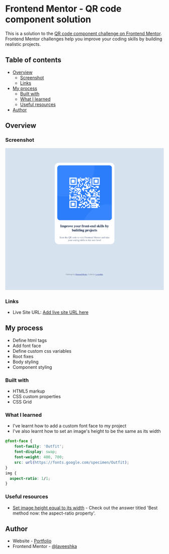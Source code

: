 # Frontend Mentor - QR code component solution

This is a solution to the [QR code component challenge on Frontend Mentor](https://www.frontendmentor.io/challenges/qr-code-component-iux_sIO_H). Frontend Mentor challenges help you improve your coding skills by building realistic projects. 

## Table of contents

- [Overview](#overview)
  - [Screenshot](#screenshot)
  - [Links](#links)
- [My process](#my-process)
  - [Built with](#built-with)
  - [What I learned](#what-i-learned)
  - [Useful resources](#useful-resources)
- [Author](#author)


## Overview

### Screenshot

![](./screenshot.png)

### Links

- Live Site URL: [Add live site URL here](https://your-live-site-url.com)

## My process

- Define html tags
- Add font face
- Define custom css variables
- Root fixes
- Body styling
- Component styling

### Built with

- HTML5 markup
- CSS custom properties
- CSS Grid

### What I learned

- I've learnt how to add a custom font face to my project
- I've also learnt how to set an image's height to be the same as its width

```css
@font-face {
    font-family: 'Outfit';
    font-display: swap;
    font-weight: 400, 700;
    src: url(https://fonts.google.com/specimen/Outfit);
}
img {
  aspect-ratio: 1/1;
}
```

### Useful resources

- [Set image height equal to its width](https://stackoverflow.com/questions/5445491/height-equal-to-dynamic-width-css-fluid-layout) - Check out the answer titled 'Best method now: the aspect-ratio property'. 

## Author

- Website - [Portfolio](https://laveeshka.github.io/my-personal-website/)
- Frontend Mentor - [@laveeshka](https://www.frontendmentor.io/profile/laveeshka)


